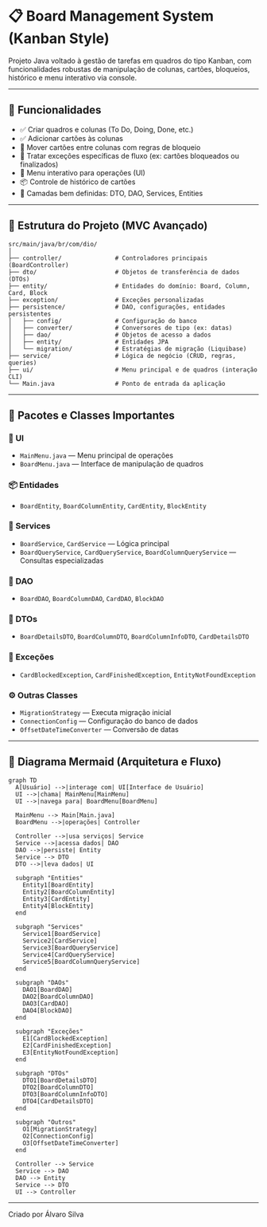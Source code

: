 # 📋 Board Management System (Kanban Style)

Projeto Java voltado à gestão de tarefas em quadros do tipo Kanban, com funcionalidades robustas de manipulação de colunas, cartões, bloqueios, histórico e menu interativo via console.

---

## 🚀 Funcionalidades

- ✅ Criar quadros e colunas (To Do, Doing, Done, etc.)
- ✅ Adicionar cartões às colunas
- 🔁 Mover cartões entre colunas com regras de bloqueio
- 🚫 Tratar exceções específicas de fluxo (ex: cartões bloqueados ou finalizados)
- 🧠 Menu interativo para operações (UI)
- 📦 Controle de histórico de cartões
- 📄 Camadas bem definidas: DTO, DAO, Services, Entities

---

## 🧱 Estrutura do Projeto (MVC Avançado)

```
src/main/java/br/com/dio/
│
├── controller/               # Controladores principais (BoardController)
├── dto/                      # Objetos de transferência de dados (DTOs)
├── entity/                   # Entidades do domínio: Board, Column, Card, Block
├── exception/                # Exceções personalizadas
├── persistence/              # DAO, configurações, entidades persistentes
│   ├── config/               # Configuração do banco
│   ├── converter/            # Conversores de tipo (ex: datas)
│   ├── dao/                  # Objetos de acesso a dados
│   ├── entity/               # Entidades JPA
│   └── migration/            # Estratégias de migração (Liquibase)
├── service/                  # Lógica de negócio (CRUD, regras, queries)
├── ui/                       # Menu principal e de quadros (interação CLI)
└── Main.java                 # Ponto de entrada da aplicação
```

---

## 📌 Pacotes e Classes Importantes

### 🎯 UI
- `MainMenu.java` — Menu principal de operações
- `BoardMenu.java` — Interface de manipulação de quadros

### 📦 Entidades
- `BoardEntity`, `BoardColumnEntity`, `CardEntity`, `BlockEntity`

### 💼 Services
- `BoardService`, `CardService` — Lógica principal
- `BoardQueryService`, `CardQueryService`, `BoardColumnQueryService` — Consultas especializadas

### 🧰 DAO
- `BoardDAO`, `BoardColumnDAO`, `CardDAO`, `BlockDAO`

### 📄 DTOs
- `BoardDetailsDTO`, `BoardColumnDTO`, `BoardColumnInfoDTO`, `CardDetailsDTO`

### 🚨 Exceções
- `CardBlockedException`, `CardFinishedException`, `EntityNotFoundException`

### ⚙️ Outras Classes
- `MigrationStrategy` — Executa migração inicial
- `ConnectionConfig` — Configuração do banco de dados
- `OffsetDateTimeConverter` — Conversão de datas

---

## 🔄 Diagrama Mermaid (Arquitetura e Fluxo)

```mermaid
graph TD
  A[Usuário] -->|interage com| UI[Interface de Usuário]
  UI -->|chama| MainMenu[MainMenu]
  UI -->|navega para| BoardMenu[BoardMenu]

  MainMenu --> Main[Main.java]
  BoardMenu -->|operações| Controller

  Controller -->|usa serviços| Service
  Service -->|acessa dados| DAO
  DAO -->|persiste| Entity
  Service --> DTO
  DTO -->|leva dados| UI

  subgraph "Entities"
    Entity1[BoardEntity]
    Entity2[BoardColumnEntity]
    Entity3[CardEntity]
    Entity4[BlockEntity]
  end

  subgraph "Services"
    Service1[BoardService]
    Service2[CardService]
    Service3[BoardQueryService]
    Service4[CardQueryService]
    Service5[BoardColumnQueryService]
  end

  subgraph "DAOs"
    DAO1[BoardDAO]
    DAO2[BoardColumnDAO]
    DAO3[CardDAO]
    DAO4[BlockDAO]
  end

  subgraph "Exceções"
    E1[CardBlockedException]
    E2[CardFinishedException]
    E3[EntityNotFoundException]
  end

  subgraph "DTOs"
    DTO1[BoardDetailsDTO]
    DTO2[BoardColumnDTO]
    DTO3[BoardColumnInfoDTO]
    DTO4[CardDetailsDTO]
  end

  subgraph "Outros"
    O1[MigrationStrategy]
    O2[ConnectionConfig]
    O3[OffsetDateTimeConverter]
  end

  Controller --> Service
  Service --> DAO
  DAO --> Entity
  Service --> DTO
  UI --> Controller
```

---

Criado por Álvaro Silva

